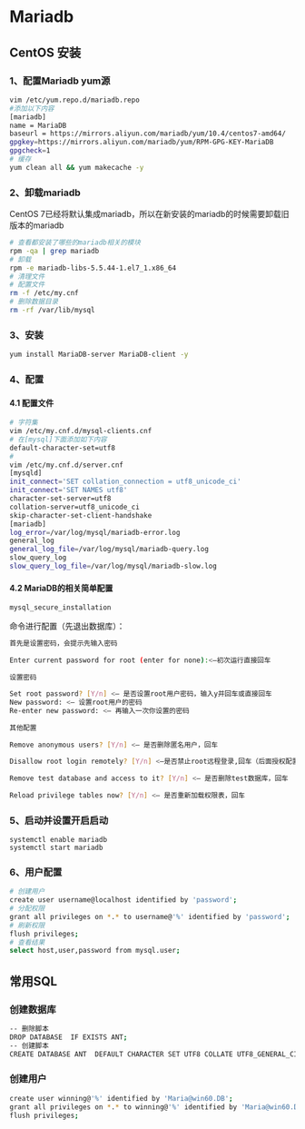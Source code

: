 



# Mariadb 

## CentOS 安装

### 1、配置Mariadb yum源

```bash
vim /etc/yum.repo.d/mariadb.repo
#添加以下内容
[mariadb]
name = MariaDB
baseurl = https://mirrors.aliyun.com/mariadb/yum/10.4/centos7-amd64/
gpgkey=https://mirrors.aliyun.com/mariadb/yum/RPM-GPG-KEY-MariaDB
gpgcheck=1
# 缓存
yum clean all && yum makecache -y
```

### 2、卸载mariadb

 CentOS 7已经将默认集成mariadb，所以在新安装的mariadb的时候需要卸载旧版本的mariadb

```bash
# 查看都安装了哪些的mariadb相关的模块
rpm -qa | grep mariadb
# 卸载
rpm -e mariadb-libs-5.5.44-1.el7_1.x86_64
# 清理文件
# 配置文件
rm -f /etc/my.cnf
# 删除数据目录
rm -rf /var/lib/mysql
```

### 3、安装

```bash
yum install MariaDB-server MariaDB-client -y
```

### 4、配置

#### 4.1 配置文件

```bash
# 字符集
vim /etc/my.cnf.d/mysql-clients.cnf
# 在[mysql]下面添加如下内容
default-character-set=utf8
#
vim /etc/my.cnf.d/server.cnf 
[mysqld]
init_connect='SET collation_connection = utf8_unicode_ci'
init_connect='SET NAMES utf8'
character-set-server=utf8
collation-server=utf8_unicode_ci
skip-character-set-client-handshake
[mariadb]
log_error=/var/log/mysql/mariadb-error.log
general_log
general_log_file=/var/log/mysql/mariadb-query.log
slow_query_log
slow_query_log_file=/var/log/mysql/mariadb-slow.log
```

#### 4.2  MariaDB的相关简单配置 

```bash
mysql_secure_installation
```

 命令进行配置（先退出数据库）：

```bash
首先是设置密码，会提示先输入密码
 
Enter current password for root (enter for none):<–初次运行直接回车
 
设置密码
 
Set root password? [Y/n] <– 是否设置root用户密码，输入y并回车或直接回车
New password: <– 设置root用户的密码
Re-enter new password: <– 再输入一次你设置的密码
 
其他配置
 
Remove anonymous users? [Y/n] <– 是否删除匿名用户，回车
 
Disallow root login remotely? [Y/n] <–是否禁止root远程登录,回车（后面授权配置）
 
Remove test database and access to it? [Y/n] <– 是否删除test数据库，回车
 
Reload privilege tables now? [Y/n] <– 是否重新加载权限表，回车
```

### 5、启动并设置开启启动

```
systemctl enable mariadb
systemctl start mariadb
```

### 6、用户配置

```bash
# 创建用户
create user username@localhost identified by 'password';
# 分配权限
grant all privileges on *.* to username@'%' identified by 'password';
# 刷新权限
flush privileges;
# 查看结果
select host,user,password from mysql.user;
```

## 常用SQL

### 创建数据库

```bash
-- 删除脚本
DROP DATABASE  IF EXISTS ANT;
-- 创建脚本
CREATE DATABASE ANT  DEFAULT CHARACTER SET UTF8 COLLATE UTF8_GENERAL_CI;
```

### 创建用户

```bash
create user winning@'%' identified by 'Maria@win60.DB';
grant all privileges on *.* to winning@'%' identified by 'Maria@win60.DB';
flush privileges;
```

